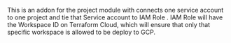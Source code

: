 This is an addon for the project module with connects one service account to one project and tie that Service account to IAM Role . IAM Role will have the Workspace ID on Terraform Cloud, which will ensure that only that specific workspace is allowed to be deploy to GCP.